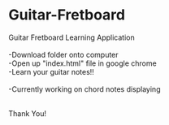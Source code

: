 # Guitar-Fretboard
Guitar Fretboard Learning Application
<br> <br>
-Download folder onto computer <br>
-Open up "index.html" file in google chrome <br>
-Learn your guitar notes!! <br>
<br>
-Currently working on chord notes displaying

<br>
Thank You!
